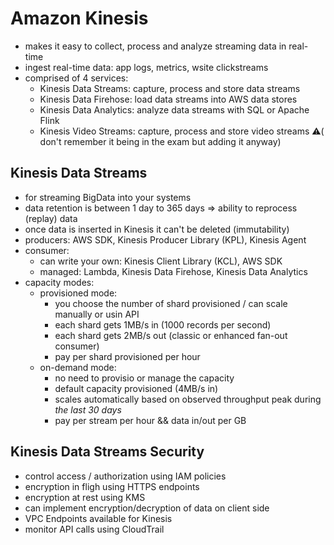 # Amazon Kinesis

* makes it easy to collect, process and analyze streaming data in real-time
* ingest real-time data: app logs, metrics, wsite clickstreams
* comprised of 4 services:
  * Kinesis Data Streams: capture, process and store data streams
  * Kinesis Data Firehose: load data streams into AWS data stores
  * Kinesis Data Analytics: analyze data streams with SQL or Apache Flink
  * Kinesis Video Streams: capture, process and store video streams ⚠(️️ don't remember it being in the exam but adding it anyway)

## Kinesis Data Streams

* for streaming BigData into your systems
* data retention is between 1 day to 365 days => ability to reprocess (replay) data
* once data is inserted in Kinesis it can't be deleted (immutability)
* producers: AWS SDK, Kinesis Producer Library (KPL), Kinesis Agent
* consumer:
  * can write your own: Kinesis Client Library (KCL), AWS SDK
  * managed: Lambda, Kinesis Data Firehose, Kinesis Data Analytics
* capacity modes:
  * provisioned mode:
    * you choose the number of shard provisioned / can scale manually or usin API
    * each shard gets 1MB/s in (1000 records per second)
    * each shard gets 2MB/s out (classic or enhanced fan-out consumer)
    * pay per shard provisioned per hour
  * on-demand mode:
    * no need to provisio or manage the capacity
    * default capacity provisioned (4MB/s in)
    * scales automatically based on observed throughput peak during *the last 30 days*
    * pay per stream per hour && data in/out per GB

## Kinesis Data Streams Security

* control access / authorization using IAM policies
* encryption in fligh using HTTPS endpoints
* encryption at rest using KMS
* can implement encryption/decryption of data on client side
* VPC Endpoints available for Kinesis
* monitor API calls using CloudTrail
